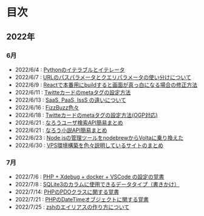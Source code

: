 # 目次

## 2022年

### 6月
- 2022/6/4 : [Pythonのイテラブルとイテレータ](2022/220604/index.md)
- 2022/6/7 : [URLのパスパラメータとクエリパラメータの使い分けについて](2022/220607/index.md)
- 2022/6/9 : [Reactで本番用にbuildすると画面が真っ白になる場合の修正方法](2022/220609/index.md)
- 2022/6/11 : [Twitteカードのmetaタグの設定方法](2022/220611/index.md)
- 2022/6/13 : [SaaS, PaaS, IssS の違いについて](2022/220613/index.md)
- 2022/6/16 : [FizzBuzz色々](2022/220616/index.md)
- 2022/6/18 : [Twitteカードのmetaタグの設定方法(OGP対応)](2022/220618/index.md)
- 2022/6/21 : [なろうユーザ検索API簡易まとめ](2022/220621/index.md)
- 2022/6/21 : [なろう小説API簡易まとめ](2022/220621/index2.md)
- 2022/6/23 : [Node.jsの管理ツールをnodebrewからVoltaに乗り換えた](2022/220623/index.md)
- 2022/6/30 : [VPS環境構築を色々説明しているサイトのまとめ](2022/220630/index.md)

### 7月
- 2022/7/6 : [PHP + Xdebug + docker + VSCode の設定の覚書](2022/220706/index.md)
- 2022/7/8 : [SQLite3のカラムに使用できるデータタイプ（書きかけ）](2022/220708/index.md)
- 2022/7/14: [PHPのPDOクラスに関する覚書](2022/220714/index.md)
- 2022/7/21 : [PHPのDateTimeオブジェクトに関する覚書](2022/220721/index.md)
- 2022/7/25 : [zshのエイリアスの作り方について](2022/220725/index.md)